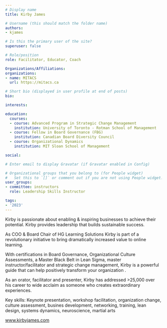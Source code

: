 ```yaml
---
# Display name
title: Kirby James

# Username (this should match the folder name)
authors:
- kjames

# Is this the primary user of the site?
superuser: false

# Role/position
role: Facilitator, Educator, Coach

Organizations/Affiliations:
organizations:
- name: MITACS
  url: https://mitacs.ca

# Short bio (displayed in user profile at end of posts)
bio: 

interests:

education:
  courses:
  - course: Advanced Program in Strategic Change Management
    institution: University of Toronto - Rotman School of Management
  - course: Fellow in Board Governance (FBG)
    institution: Canadian Board Diversity Council
  - course: Organizational Dynamics
    institution: MIT Sloan School of Management

social:

# Enter email to display Gravatar (if Gravatar enabled in Config)

# Organizational groups that you belong to (for People widget)
#   Set this to `[]` or comment out if you are not using People widget.
user_groups:
- committee: instructors
  role: Leadership Skills Instructor

tags:
- '2023'
---
```

Kirby is passionate about enabling & inspiring businesses to achieve their
potential. Kirby provides leadership that builds sustainable success.

As COO & Board Chair of HG Learning Solutions Kirby is part of a revolutionary
initiative to bring dramatically increased value to online learning.

With certifications in Board Governance, Organizational Culture Assessments, a
Master Black Belt in Lean Sigma, master instructor/facilitator and strategic
change management, Kirby is a powerful guide that can help positively transform
your organization . 

As an orator, facilitator and presenter, Kirby has addressed >25,000 over his
career to wide acclaim as someone who creates extraordinary experiences.

Key skills: Keynote presentation, workshop facilitation, organization change,
culture assessment, busines development, networking, training, lean design,
systems dynamics, neuroscience, martial arts

www.kirbyjames.com
